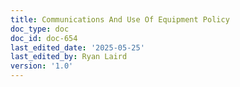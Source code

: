 ```yaml
---
title: Communications And Use Of Equipment Policy
doc_type: doc
doc_id: doc-654
last_edited_date: '2025-05-25'
last_edited_by: Ryan Laird
version: '1.0'
---
```




